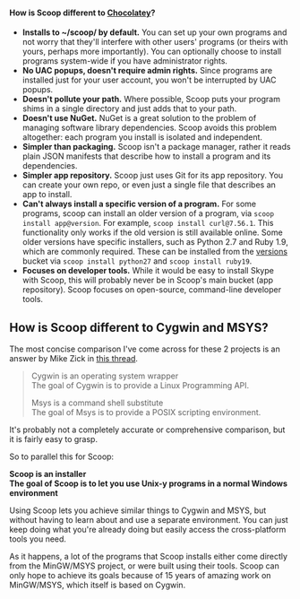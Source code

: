#### How is Scoop different to [Chocolatey](http://chocolatey.org)?

- **Installs to ~/scoop/ by default.** You can set up your own programs and not worry that they'll interfere with other users' programs (or theirs with yours, perhaps more importantly). You can optionally choose to install programs system-wide if you have administrator rights.
- **No UAC popups, doesn't require admin rights.** Since programs are installed just for your user account, you won't be interrupted by UAC popups.
- **Doesn't pollute your path.** Where possible, Scoop puts your program shims in a single directory and just adds that to your path.
- **Doesn't use NuGet.** NuGet is a great solution to the problem of managing software library dependencies. Scoop avoids this problem altogether: each program you install is isolated and independent.
- **Simpler than packaging.** Scoop isn't a package manager, rather it reads plain JSON manifests that describe how to install a program and its dependencies.
- **Simpler app repository.** Scoop just uses Git for its app repository. You can create your own repo, or even just a single file that describes an app to install.
- **Can't always install a specific version of a program.** For some programs, scoop can install an older version of a program, via `scoop install app@version`. For example, `scoop install curl@7.56.1`. This functionality only works if the old version is still available online. Some older versions have specific installers, such as Python 2.7 and Ruby 1.9, which are commonly required. These can be installed from the [versions](https://github.com/scoopinstaller/versions/) bucket via `scoop install python27` and `scoop install ruby19`.
- **Focuses on developer tools.** While it would be easy to install Skype with Scoop, this will probably never be in Scoop's main bucket (app repository). Scoop focuses on open-source, command-line developer tools.

## How is Scoop different to Cygwin and MSYS?

The most concise comparison I've come across for these 2 projects is an answer by Mike Zick in [this thread](http://sourceforge.net/mailarchive/forum.php?thread_name=200506130821.11185.mszick%40morethan.org&forum_name=mingw-msys).

> Cygwin is an operating system wrapper<br>
> The goal of Cygwin is to provide a Linux Programming API.
>
> Msys is a command shell substitute<br>
> The goal of Msys is to provide a POSIX scripting environment.

It's probably not a completely accurate or comprehensive comparison, but it is fairly easy to grasp.

So to parallel this for Scoop:

**Scoop is an installer**<br>
**The goal of Scoop is to let you use Unix-y programs in a normal Windows environment**

Using Scoop lets you achieve similar things to Cygwin and MSYS, but without having to learn about and use a separate environment. You can just keep doing what you're already doing but easily access the cross-platform tools you need.

As it happens, a lot of the programs that Scoop installs either come directly from the MinGW/MSYS project, or were built using their tools. Scoop can only hope to achieve its goals because of 15 years of amazing work on MinGW/MSYS, which itself is based on Cygwin.
